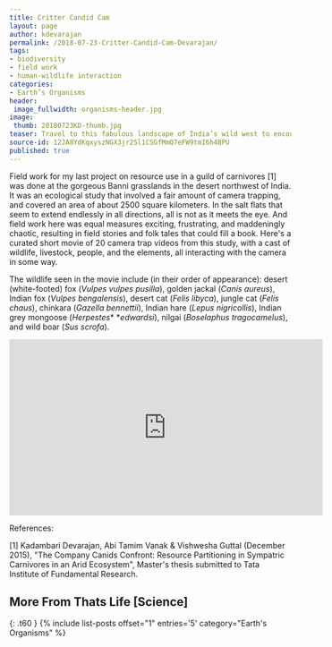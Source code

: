 ```yaml
---
title: Critter Candid Cam
layout: page
author: kdevarajan
permalink: /2018-07-23-Critter-Candid-Cam-Devarajan/
tags:
- biodiversity
- field work
- human-wildlife interaction
categories:
- Earth’s Organisms
header:
 image_fullwidth: organisms-header.jpg
image:
 thumb: 20180723KD-thumb.jpg
teaser: Travel to this fabulous landscape of India’s wild west to encounter camels, carnivores, people, livestock, and more!
source-id: 12JA8YdKqxyszNGX3jr2Sl1CSGfMmQ7eFW9tmI6h4BPU
published: true
---
```

Field work for my last project on resource use in a guild of carnivores [1] was done at the gorgeous Banni grasslands in the desert northwest of India. It was an ecological study that involved a fair amount of camera trapping, and covered an area of about 2500 square kilometers. In the salt flats that seem to extend endlessly in all directions, all is not as it meets the eye. And field work here was equal measures exciting, frustrating, and maddeningly chaotic, resulting in field stories and folk tales that could fill a book. Here's a curated short movie of 20 camera trap videos from this study, with a cast of wildlife, livestock, people, and the elements, all interacting with the camera in some way.

The wildlife seen in the movie include (in their order of appearance): desert (white-footed) fox (*Vulpes vulpes pusilla*), golden jackal (*Canis aureus*), Indian fox (*Vulpes bengalensis*), desert cat (*Felis libyca*), jungle cat (*Felis chaus*), chinkara (*Gazella bennettii*), Indian hare (*Lepus nigricollis*), Indian grey mongoose (*Herpestes** **edwardsi*), nilgai (*Boselaphus tragocamelus*), and wild boar (*Sus scrofa*).

<center><iframe width="560" height="315" src="https://www.youtube.com/embed/J6r9SSrmNoo" frameborder="0" allow="autoplay; encrypted-media" allowfullscreen></iframe></center>

References:

[1] Kadambari Devarajan, Abi Tamim Vanak & Vishwesha Guttal (December 2015), "The Company Canids Confront: Resource Partitioning in Sympatric Carnivores in an Arid Ecosystem", Master's thesis submitted to Tata Institute of Fundamental Research. 

## More From Thats Life [Science]
{: .t60 }
{% include list-posts offset="1" entries='5' category="Earth's Organisms" %}

